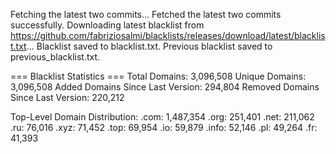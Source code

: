 Fetching the latest two commits...
Fetched the latest two commits successfully.
Downloading latest blacklist from https://github.com/fabriziosalmi/blacklists/releases/download/latest/blacklist.txt...
Blacklist saved to blacklist.txt.
Previous blacklist saved to previous_blacklist.txt.

=== Blacklist Statistics ===
Total Domains: 3,096,508
Unique Domains: 3,096,508
Added Domains Since Last Version: 294,804
Removed Domains Since Last Version: 220,212

Top-Level Domain Distribution:
  .com: 1,487,354
  .org: 251,401
  .net: 211,062
  .ru: 76,016
  .xyz: 71,452
  .top: 69,954
  .io: 59,879
  .info: 52,146
  .pl: 49,264
  .fr: 41,393
